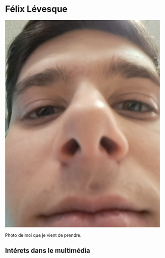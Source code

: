 # Félix Lévesque

![photo](photo_felix.jpg)

Photo de moi que je vient de prendre.


## **Intérets dans le multimédia**
